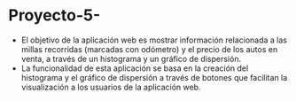 # Proyecto-5-

* El objetivo de la aplicación web es mostrar información relacionada a las millas recorridas (marcadas con odómetro) y el precio de los autos en venta, a través de un histograma y un gráfico de dispersión.
* La funcionalidad de esta aplicación se basa en la creación del histograma y el gráfico de dispersión a través de botones que facilitan la visualización a los usuarios de la aplicación web.
